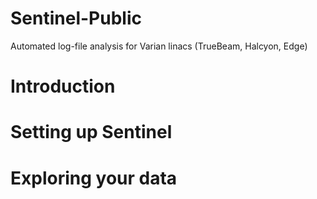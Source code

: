 # Sentinel-Public
Automated log-file analysis for Varian linacs (TrueBeam, Halcyon, Edge)

# Introduction

# Setting up Sentinel

# Exploring your data
